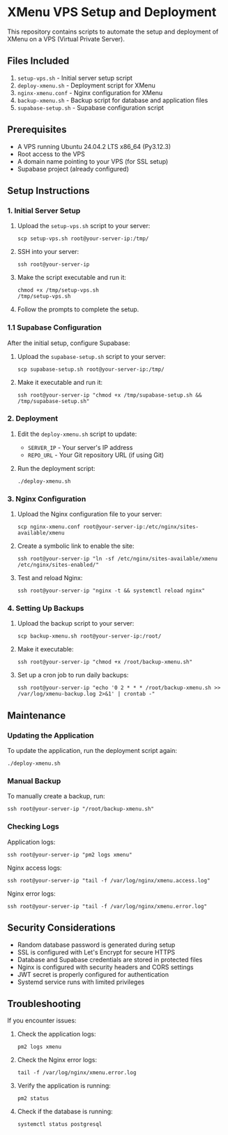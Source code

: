 # XMenu VPS Setup and Deployment

This repository contains scripts to automate the setup and deployment of XMenu on a VPS (Virtual Private Server).

## Files Included

1. `setup-vps.sh` - Initial server setup script
2. `deploy-xmenu.sh` - Deployment script for XMenu
3. `nginx-xmenu.conf` - Nginx configuration for XMenu
4. `backup-xmenu.sh` - Backup script for database and application files
5. `supabase-setup.sh` - Supabase configuration script

## Prerequisites

- A VPS running Ubuntu 24.04.2 LTS x86_64 (Py3.12.3)
- Root access to the VPS
- A domain name pointing to your VPS (for SSL setup)
- Supabase project (already configured)

## Setup Instructions

### 1. Initial Server Setup

1. Upload the `setup-vps.sh` script to your server:
   ```
   scp setup-vps.sh root@your-server-ip:/tmp/
   ```

2. SSH into your server:
   ```
   ssh root@your-server-ip
   ```

3. Make the script executable and run it:
   ```
   chmod +x /tmp/setup-vps.sh
   /tmp/setup-vps.sh
   ```

4. Follow the prompts to complete the setup.

### 1.1 Supabase Configuration

After the initial setup, configure Supabase:

1. Upload the `supabase-setup.sh` script to your server:
   ```
   scp supabase-setup.sh root@your-server-ip:/tmp/
   ```

2. Make it executable and run it:
   ```
   ssh root@your-server-ip "chmod +x /tmp/supabase-setup.sh && /tmp/supabase-setup.sh"
   ```

### 2. Deployment

1. Edit the `deploy-xmenu.sh` script to update:
   - `SERVER_IP` - Your server's IP address
   - `REPO_URL` - Your Git repository URL (if using Git)

2. Run the deployment script:
   ```
   ./deploy-xmenu.sh
   ```

### 3. Nginx Configuration

1. Upload the Nginx configuration file to your server:
   ```
   scp nginx-xmenu.conf root@your-server-ip:/etc/nginx/sites-available/xmenu
   ```

2. Create a symbolic link to enable the site:
   ```
   ssh root@your-server-ip "ln -sf /etc/nginx/sites-available/xmenu /etc/nginx/sites-enabled/"
   ```

3. Test and reload Nginx:
   ```
   ssh root@your-server-ip "nginx -t && systemctl reload nginx"
   ```

### 4. Setting Up Backups

1. Upload the backup script to your server:
   ```
   scp backup-xmenu.sh root@your-server-ip:/root/
   ```

2. Make it executable:
   ```
   ssh root@your-server-ip "chmod +x /root/backup-xmenu.sh"
   ```

3. Set up a cron job to run daily backups:
   ```
   ssh root@your-server-ip "echo '0 2 * * * /root/backup-xmenu.sh >> /var/log/xmenu-backup.log 2>&1' | crontab -"
   ```

## Maintenance

### Updating the Application

To update the application, run the deployment script again:
```
./deploy-xmenu.sh
```

### Manual Backup

To manually create a backup, run:
```
ssh root@your-server-ip "/root/backup-xmenu.sh"
```

### Checking Logs

Application logs:
```
ssh root@your-server-ip "pm2 logs xmenu"
```

Nginx access logs:
```
ssh root@your-server-ip "tail -f /var/log/nginx/xmenu.access.log"
```

Nginx error logs:
```
ssh root@your-server-ip "tail -f /var/log/nginx/xmenu.error.log"
```

## Security Considerations

- Random database password is generated during setup
- SSL is configured with Let's Encrypt for secure HTTPS
- Database and Supabase credentials are stored in protected files
- Nginx is configured with security headers and CORS settings
- JWT secret is properly configured for authentication
- Systemd service runs with limited privileges

## Troubleshooting

If you encounter issues:

1. Check the application logs:
   ```
   pm2 logs xmenu
   ```

2. Check the Nginx error logs:
   ```
   tail -f /var/log/nginx/xmenu.error.log
   ```

3. Verify the application is running:
   ```
   pm2 status
   ```

4. Check if the database is running:
   ```
   systemctl status postgresql
